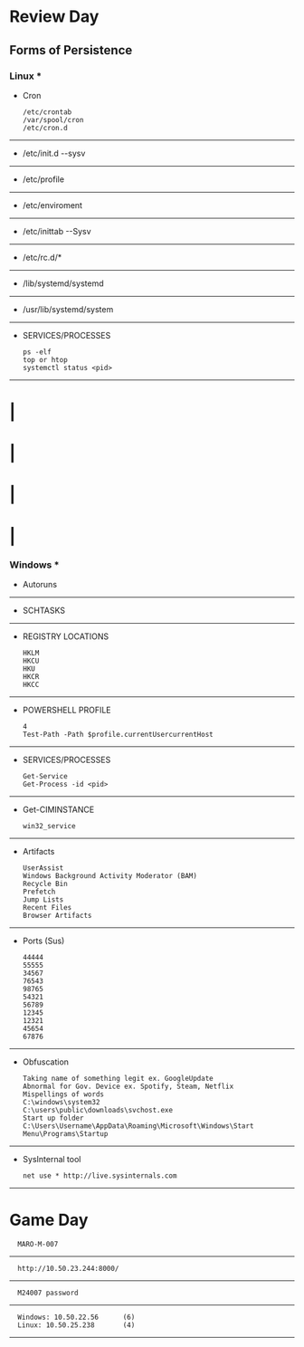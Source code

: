 # Review Day
## Forms of Persistence
### Linux *
- Cron

      /etc/crontab
      /var/spool/cron
      /etc/cron.d
________________________________________________________________________________________________________________________________________
- /etc/init.d --sysv
________________________________________________________________________________________________________________________________________
- /etc/profile
________________________________________________________________________________________________________________________________________
- /etc/enviroment
________________________________________________________________________________________________________________________________________
- /etc/inittab --Sysv
________________________________________________________________________________________________________________________________________
- /etc/rc.d/*
________________________________________________________________________________________________________________________________________
- /lib/systemd/systemd
________________________________________________________________________________________________________________________________________
- /usr/lib/systemd/system
________________________________________________________________________________________________________________________________________
- SERVICES/PROCESSES

      ps -elf
      top or htop
      systemctl status <pid>
________________________________________________________________________________________________________________________________________
# |
# |
# |
# |
### Windows *
- Autoruns
________________________________________________________________________________________________________________________________________
- SCHTASKS
________________________________________________________________________________________________________________________________________
- REGISTRY LOCATIONS

      HKLM
      HKCU
      HKU
      HKCR
      HKCC
________________________________________________________________________________________________________________________________________
- POWERSHELL PROFILE

      4
      Test-Path -Path $profile.currentUsercurrentHost
________________________________________________________________________________________________________________________________________
- SERVICES/PROCESSES

      Get-Service
      Get-Process -id <pid>
________________________________________________________________________________________________________________________________________
- Get-CIMINSTANCE

      win32_service
________________________________________________________________________________________________________________________________________
- Artifacts

      UserAssist
      Windows Background Activity Moderator (BAM)
      Recycle Bin
      Prefetch
      Jump Lists
      Recent Files
      Browser Artifacts
________________________________________________________________________________________________________________________________________
- Ports (Sus)

      44444
      55555
      34567
      76543
      98765
      54321
      56789
      12345
      12321
      45654
      67876
________________________________________________________________________________________________________________________________________
- Obfuscation

      Taking name of something legit ex. GoogleUpdate
      Abnormal for Gov. Device ex. Spotify, Steam, Netflix
      Mispellings of words
      C:\windows\system32
      C:\users\public\downloads\svchost.exe
      Start up folder
      C:\Users\Username\AppData\Roaming\Microsoft\Windows\Start Menu\Programs\Startup
________________________________________________________________________________________________________________________________________
- SysInternal tool
      
      net use * http://live.sysinternals.com
________________________________________________________________________________________________________________________________________
# Game Day

      MARO-M-007
________________________________________________________________________________________________________________________________________
      http://10.50.23.244:8000/
________________________________________________________________________________________________________________________________________
      M24007 password
________________________________________________________________________________________________________________________________________
      Windows: 10.50.22.56      (6)
      Linux: 10.50.25.238       (4)
________________________________________________________________________________________________________________________________________
